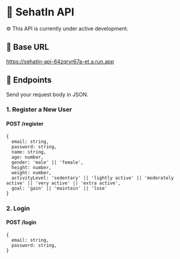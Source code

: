 # 📄 SehatIn API
⚙️ This API is currently under active development.

## 🔗 Base URL
https://sehatin-api-64zqryr67a-et.a.run.app

## 🎯 Endpoints
Send your request body in JSON.

### 1. Register a New User
#### POST /register
```
{
  email: string,
  password: string,
  name: string,
  age: number,
  gender: 'male' || 'female',
  height: number,
  weight: number,
  activityLevel: 'sedentary' || 'lightly active' || 'moderately active' || 'very active' || 'extra active',
  goal: 'gain' || 'maintain' || 'lose'
}
```

### 2. Login
#### POST /login
```
{
  email: string,
  password: string,
}
```
